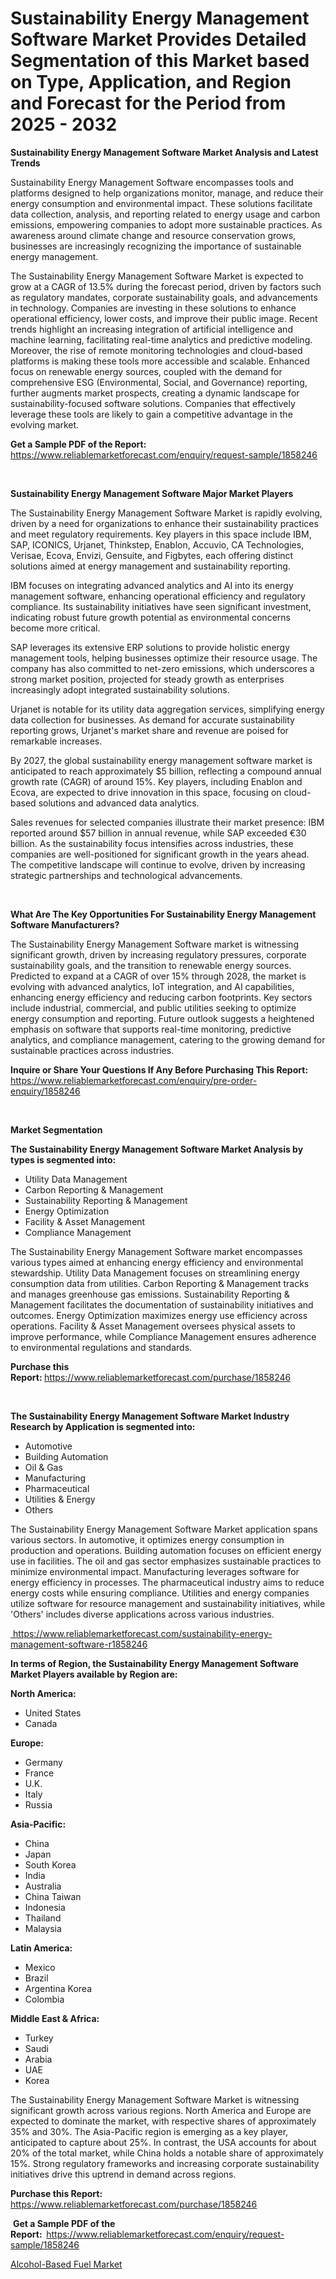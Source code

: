 <p><h1>Sustainability Energy Management Software Market Provides Detailed Segmentation of this Market based on Type, Application, and Region and Forecast for the Period from 2025 - 2032</h1></p><p><strong>Sustainability Energy Management Software Market Analysis and Latest Trends</strong></p>
<p><p>Sustainability Energy Management Software encompasses tools and platforms designed to help organizations monitor, manage, and reduce their energy consumption and environmental impact. These solutions facilitate data collection, analysis, and reporting related to energy usage and carbon emissions, empowering companies to adopt more sustainable practices. As awareness around climate change and resource conservation grows, businesses are increasingly recognizing the importance of sustainable energy management.</p><p>The Sustainability Energy Management Software Market is expected to grow at a CAGR of 13.5% during the forecast period, driven by factors such as regulatory mandates, corporate sustainability goals, and advancements in technology. Companies are investing in these solutions to enhance operational efficiency, lower costs, and improve their public image. Recent trends highlight an increasing integration of artificial intelligence and machine learning, facilitating real-time analytics and predictive modeling. Moreover, the rise of remote monitoring technologies and cloud-based platforms is making these tools more accessible and scalable. Enhanced focus on renewable energy sources, coupled with the demand for comprehensive ESG (Environmental, Social, and Governance) reporting, further augments market prospects, creating a dynamic landscape for sustainability-focused software solutions. Companies that effectively leverage these tools are likely to gain a competitive advantage in the evolving market.</p></p>
<p><strong>Get a Sample PDF of the Report:&nbsp;</strong> <a href="https://www.reliablemarketforecast.com/enquiry/request-sample/1858246?utm_campaign=2724&utm_medium=2&utm_source=Github&utm_content=ia&utm_term=07042025&utm_id=sustainability-energy-management-software">https://www.reliablemarketforecast.com/enquiry/request-sample/1858246</a></p>
<p>&nbsp;</p>
<p><strong>Sustainability Energy Management Software Major Market Players</strong></p>
<p><p>The Sustainability Energy Management Software Market is rapidly evolving, driven by a need for organizations to enhance their sustainability practices and meet regulatory requirements. Key players in this space include IBM, SAP, ICONICS, Urjanet, Thinkstep, Enablon, Accuvio, CA Technologies, Verisae, Ecova, Envizi, Gensuite, and Figbytes, each offering distinct solutions aimed at energy management and sustainability reporting.</p><p>IBM focuses on integrating advanced analytics and AI into its energy management software, enhancing operational efficiency and regulatory compliance. Its sustainability initiatives have seen significant investment, indicating robust future growth potential as environmental concerns become more critical.</p><p>SAP leverages its extensive ERP solutions to provide holistic energy management tools, helping businesses optimize their resource usage. The company has also committed to net-zero emissions, which underscores a strong market position, projected for steady growth as enterprises increasingly adopt integrated sustainability solutions.</p><p>Urjanet is notable for its utility data aggregation services, simplifying energy data collection for businesses. As demand for accurate sustainability reporting grows, Urjanet's market share and revenue are poised for remarkable increases.</p><p>By 2027, the global sustainability energy management software market is anticipated to reach approximately $5 billion, reflecting a compound annual growth rate (CAGR) of around 15%. Key players, including Enablon and Ecova, are expected to drive innovation in this space, focusing on cloud-based solutions and advanced data analytics.</p><p>Sales revenues for selected companies illustrate their market presence: IBM reported around $57 billion in annual revenue, while SAP exceeded €30 billion. As the sustainability focus intensifies across industries, these companies are well-positioned for significant growth in the years ahead. The competitive landscape will continue to evolve, driven by increasing strategic partnerships and technological advancements.</p></p>
<p>&nbsp;</p>
<p><strong>What Are The Key Opportunities For Sustainability Energy Management Software Manufacturers?</strong></p>
<p><p>The Sustainability Energy Management Software market is witnessing significant growth, driven by increasing regulatory pressures, corporate sustainability goals, and the transition to renewable energy sources. Predicted to expand at a CAGR of over 15% through 2028, the market is evolving with advanced analytics, IoT integration, and AI capabilities, enhancing energy efficiency and reducing carbon footprints. Key sectors include industrial, commercial, and public utilities seeking to optimize energy consumption and reporting. Future outlook suggests a heightened emphasis on software that supports real-time monitoring, predictive analytics, and compliance management, catering to the growing demand for sustainable practices across industries.</p></p>
<p><strong>Inquire or Share Your Questions If Any Before Purchasing This Report:</strong> <a href="https://www.reliablemarketforecast.com/enquiry/pre-order-enquiry/1858246?utm_campaign=2724&utm_medium=2&utm_source=Github&utm_content=ia&utm_term=07042025&utm_id=sustainability-energy-management-software">https://www.reliablemarketforecast.com/enquiry/pre-order-enquiry/1858246</a></p>
<p>&nbsp;</p>
<p><strong>Market Segmentation</strong></p>
<p><strong>The Sustainability Energy Management Software Market Analysis by types is segmented into:</strong></p>
<p><ul><li>Utility Data Management</li><li>Carbon Reporting & Management</li><li>Sustainability Reporting & Management</li><li>Energy Optimization</li><li>Facility & Asset Management</li><li>Compliance Management</li></ul></p>
<p><p>The Sustainability Energy Management Software market encompasses various types aimed at enhancing energy efficiency and environmental stewardship. Utility Data Management focuses on streamlining energy consumption data from utilities. Carbon Reporting & Management tracks and manages greenhouse gas emissions. Sustainability Reporting & Management facilitates the documentation of sustainability initiatives and outcomes. Energy Optimization maximizes energy use efficiency across operations. Facility & Asset Management oversees physical assets to improve performance, while Compliance Management ensures adherence to environmental regulations and standards.</p></p>
<p><strong>Purchase this Report:&nbsp;</strong><a href="https://www.reliablemarketforecast.com/purchase/1858246?utm_campaign=2724&utm_medium=2&utm_source=Github&utm_content=ia&utm_term=07042025&utm_id=sustainability-energy-management-software">https://www.reliablemarketforecast.com/purchase/1858246</a></p>
<p>&nbsp;</p>
<p><strong>The Sustainability Energy Management Software Market Industry Research by Application is segmented into:</strong></p>
<p><ul><li>Automotive</li><li>Building Automation</li><li>Oil & Gas</li><li>Manufacturing</li><li>Pharmaceutical</li><li>Utilities & Energy</li><li>Others</li></ul></p>
<p><p>The Sustainability Energy Management Software Market application spans various sectors. In automotive, it optimizes energy consumption in production and operations. Building automation focuses on efficient energy use in facilities. The oil and gas sector emphasizes sustainable practices to minimize environmental impact. Manufacturing leverages software for energy efficiency in processes. The pharmaceutical industry aims to reduce energy costs while ensuring compliance. Utilities and energy companies utilize software for resource management and sustainability initiatives, while 'Others' includes diverse applications across various industries.</p></p>
<p><a href="https://www.reliablemarketforecast.com/sustainability-energy-management-software-r1858246?utm_campaign=2724&utm_medium=2&utm_source=Github&utm_content=ia&utm_term=07042025&utm_id=sustainability-energy-management-software">&nbsp;https://www.reliablemarketforecast.com/sustainability-energy-management-software-r1858246</a></p>
<p><strong>In terms of Region, the Sustainability Energy Management Software Market Players available by Region are:</strong></p>
<p>
    <p> <strong> North America: </strong>
        <ul>
            <li>United States</li>
            <li>Canada</li>
        </ul>
        </p> 
    <p> <strong> Europe: </strong>
        <ul>
            <li>Germany</li>
            <li>France</li>
            <li>U.K.</li>
            <li>Italy</li>
            <li>Russia</li>
        </ul>
        </p> 
    <p> <strong> Asia-Pacific: </strong>
        <ul>
            <li>China</li>
            <li>Japan</li>
            <li>South Korea</li>
            <li>India</li>
            <li>Australia</li>
            <li>China Taiwan</li>
            <li>Indonesia</li>
            <li>Thailand</li>
            <li>Malaysia</li>
        </ul>
        </p> 
    <p> <strong> Latin America: </strong>
        <ul>
            <li>Mexico</li>
            <li>Brazil</li>
            <li>Argentina Korea</li>
            <li>Colombia</li>
        </ul>
        </p> 
    <p> <strong> Middle East & Africa: </strong>
        <ul>
            <li>Turkey</li>
            <li>Saudi</li>
            <li>Arabia</li>
            <li>UAE</li>
            <li>Korea</li>
        </ul>
    </p>
    </p>
<p><p>The Sustainability Energy Management Software Market is witnessing significant growth across various regions. North America and Europe are expected to dominate the market, with respective shares of approximately 35% and 30%. The Asia-Pacific region is emerging as a key player, anticipated to capture about 25%. In contrast, the USA accounts for about 20% of the total market, while China holds a notable share of approximately 15%. Strong regulatory frameworks and increasing corporate sustainability initiatives drive this uptrend in demand across regions.</p></p>
<p><strong>Purchase this Report: </strong><a href="https://www.reliablemarketforecast.com/purchase/1858246?utm_campaign=2724&utm_medium=2&utm_source=Github&utm_content=ia&utm_term=07042025&utm_id=sustainability-energy-management-software">https://www.reliablemarketforecast.com/purchase/1858246</a></p>
<p>&nbsp;<strong>Get a Sample PDF of the Report:&nbsp;&nbsp;</strong><a href="https://www.reliablemarketforecast.com/enquiry/request-sample/1858246?utm_campaign=2724&utm_medium=2&utm_source=Github&utm_content=ia&utm_term=07042025&utm_id=sustainability-energy-management-software">https://www.reliablemarketforecast.com/enquiry/request-sample/1858246</a></p>
<p><strong></strong></p>
<p><p><a href="https://github.com/tselahiara/Market-Research-Report-List-1/blob/main/alcohol-based-fuel-market.md?utm_campaign=2724&utm_medium=2&utm_source=Github&utm_content=ia&utm_term=07042025&utm_id=sustainability-energy-management-software">Alcohol-Based Fuel Market</a></p></p>